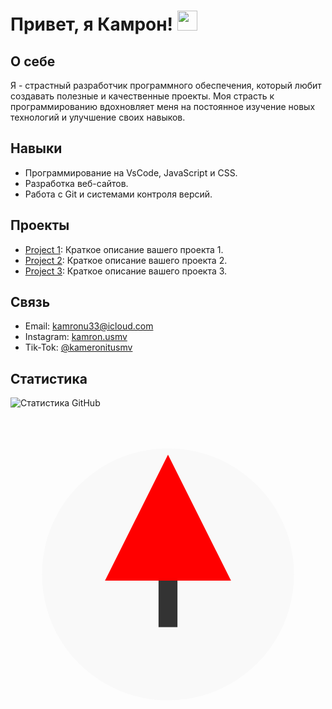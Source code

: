 # Привет, я Камрон! <img src="https://github.com/blackcater/blackcater/raw/main/images/Hi.gif" height="32"/>

## О себе
Я - страстный разработчик программного обеспечения, который любит создавать полезные и качественные проекты. Моя страсть к программированию вдохновляет меня на постоянное изучение новых технологий и улучшение своих навыков.

## Навыки
- Программирование на VsCode, JavaScript и CSS.
- Разработка веб-сайтов.
- Работа с Git и системами контроля версий.

## Проекты
- [Project 1](https://github.com/username/project1): Краткое описание вашего проекта 1.
- [Project 2](https://github.com/username/project2): Краткое описание вашего проекта 2.
- [Project 3](https://github.com/username/project3): Краткое описание вашего проекта 3.

## Связь
- Email: kamronu33@icloud.com
- Instagram: [kamron.usmv](https://instagram.com/kamron.usmv?igshid=NTc4MTIwNjQ2YQ==
)
- Tik-Tok: [@kameronitusmv](https://www.tiktok.com/@kameronitusmv?_t=8cTRXbODMAB&_r=1)

## Статистика
![Статистика GitHub](https://github-readme-stats.vercel.app/api?username=username&show_icons=true)


<svg xmlns="http://www.w3.org/2000/svg" viewBox="0 0 100 100">
  <circle cx="50" cy="50" r="40" fill="#f9f9f9" />
  <rect x="47" y="25" width="6" height="40" fill="#333333">
    <animate attributeName="y" from="25" to="60" dur="1s" repeatCount="indefinite" />
  </rect>
  <polygon points="50,20 30,60 70,60" fill="#ff0000">
    <animateTransform attributeName="transform" attributeType="XML" type="translate" from="0 -10" to="0 10" dur="0.5s" repeatCount="indefinite" />
  </polygon>
</svg>

